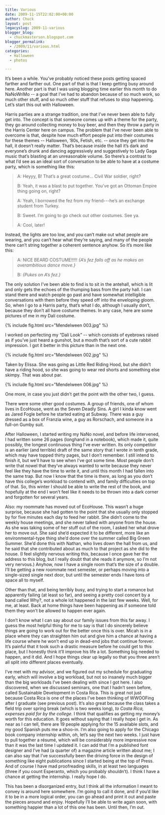 ```yaml
---
title: Various
date: 2009-11-15T22:02:00+00:00
author: Chuck
layout: post
legacyslug: 2009-11-various
blogger_blog:
  - chuckmasterson.blogspot.com
blogger_permalink:
  - /2009/11/various.html
categories:
  - Halloween
  - photos

---
```


It’s been a while. You’ve probably noticed these posts getting spaced farther
and farther out. One part of that is that I keep getting busy around here.
Another part is that I was using blogging time earlier this month to do
NaNoWriMo -- a goal that I’ve had to abandon because of so much work, so much
other stuff, and so much other stuff that refuses to stop happening. Let’s
start this out with Halloween.

Harris parties are a strange tradition, one that I’ve never been able to fully
get into. The concept is that someone comes up with a theme for the party, they
go around collecting money to buy beer, and then they throw a party in the
Harris Center here on campus. The problem that I’ve never been able to overcome
is that, despite how much effort people put into their costumes for these
themes -- Halloween, ’80s, Fetish, etc. -- once they get into the hall, it
doesn’t really matter. That’s because inside the hall it’s dark and everyone’s
drunk and dancing aggressively and suggestively to Lady Gaga music that’s
blasting at an unreasonable volume. So there’s a contrast to what I’d see as an
ideal sort of conversation to be able to have at a costume party, which is
something like this:

> A: Heyyy, B! That’s a great costume… Civil War soldier, right?  
>
> B: Yeah, it was a blast to put together. You’ve got an Ottoman Empire thing
> going on, right?  
>
> A: Yeah, I borrowed the fez from my friend---he’s an exchange student from
> Turkey.  
>
> B: Sweet. I’m going to go check out other costumes. See ya.  
>
> A: Cool, later!

Instead, the lights are too low, and you can’t make out what people are
wearing, and you can’t hear what they’re saying, and many of the people there
can’t string together a coherent sentence anyhow. So it’s more like this:

> A: NICE BEARD COSTUME!!!!! *{A’s fez falls off as he makes an overambitious
> dance move.}*
>
> B: *{Pukes on A’s fez.}*

The only solution I’ve been able to find is to sit in the antehall, which is
lit and only gets the echoes of the thumping bass from the party hall. I can
stand there and watch people go past and have somewhat intelligible
conversations with them before they speed off into the enveloping gloom. So,
when I go to a Harris party, that’s what I do, although I usually don’t,
because they don’t all have costume themes. In any case, here are some pictures
of me in my Dalí costume.

{% include fig.html src="Mendelween 003.jpg" %}

I worked on perfecting my “Dalí Look” -- which consists of eyebrows raised as
if you’ve just heard a gunshot, but a mouth that’s sort of a cute rabbit
impression. I got it better in this picture than in the next one.

{% include fig.html src="Mendelween 002.jpg" %}

Taken by Elissa. She was going as Little Red Riding Hood, but she didn’t have a
riding hood, so she was going to wear red shorts and something else skimpy.
That was about par.

{% include fig.html src="Mendelween 006.jpg" %}

One more, in case you just didn’t get the point with the other two, I guess.

There were some other good costumes. A group of friends, one of whom lives in
EcoHouse, went as the Seven Deadly Sins. A girl I kinda know went as Jared
Fogle before he started eating at Subway. There was a guy dressed as a box of
Franzia wine, a guy as Rorschach, and someone in a full-on Gumby suit.

After Halloween, I started writing my NaNo novel, and before life intervened, I
had written some 26 pages (longhand in a notebook), which made it, quite
possibly, the longest continuous thing I’ve ever written. Its only competitor
is an earlier (and terrible) draft of the same story that I wrote in tenth
grade, which may have topped thirty pages, but I don’t remember. I still intend
to finish it, but we’ll have to see when I’ve got some time. Most people don’t
write that nowel that they’ve always wanted to write because they never feel
like they have the time to write it, and until this month I had fallen into the
same trap. But now I know that the time is there, as long as you don’t have
this college’s workload to contend with, and family difficulties on top of
that. So, this winter I should be able to write the rest of the book, and
hopefully at the end I won’t feel like it needs to be thrown into a dark corner
and forgotten for several years.

Also: my roommate has moved out of EcoHouse. This wasn’t a huge surprise,
because she had gotten to the point that she usually only stopped by for five
minutes each day to feed her rabbit. She didn’t come to the weekly house
meetings, and she never talked with anyone from the house. As she was taking
some of her stuff out of the room, I asked her what drove her to move out. She
said she’d expected it to be different, more like an environmental-type thing
she’d done over the summer called Big Grееn Summеr. She’d done this with
Nathan, who lives down the hall from us, and he said that she contributed about
as much to that project as she did to the house. (I feel slightly nervous
writing this, because I once gave her the address to this blog, but I really
doubt that she reads it anymore, so I’m not very nervous.) Anyhow, now I have a
single room that’s the size of a double. I’ll be getting a new roommate next
semester, or perhaps moving into a single-sized single next door, but until the
semester ends I have tons of space all to myself.

Other than that, and being terribly busy, and trying to start a romance but
apparently failing (at least so far), and seeing a pretty cool concert by a
band called Why?, not a whole lot happened in the last few weeks. Well, for me,
at least. Back at home things have been happening as if someone told them they
won’t be allowed to happen ever again.

I don’t know what I can say about our family issues from this far away. I guess
the most helpful thing for me to say is that I do sincerely believe things are
going to work out for the better once this is over. Micah is in a place where
they can straighten him out and give him a chance at having a life course where
he won’t end up in dead-end jobs that continue forever. It’s painful that it
took such a drastic measure before he could get to this place, but I honestly
think it’ll improve his life a lot. Something big needed to happen, and it did.
And I hope things clear up legally so that you three aren’t all split into
different places eventually.

I’ve met with my advisor, and we figured out my schedule for graduating early,
which will involve a big workload, but not so insanely much bigger than the big
workloads I’ve been dealing with since I got here. I also discovered, when we
discussed seminars, one that I hadn’t seen before, called Sustainable
Development in Costa Rica. This is great not just because Costa Rica is one of
the places I’ve been thinking of WWOOFing after I graduate (see previous post).
It’s also great because the class takes a field trip over spring break (which
is two weeks long), *to Costa Rica, expenses paid for by the college.* I
think that qualifies as getting my money’s worth for this education. It goes
without saying that I really hope I get in. As near as I can tell, there are 19
people applying for the 15 available slots, and my good Spanish puts me a
shoo-in. I’m also going to apply for the Chicago book company internship
within, oh, let’s say the next two weeks. I just have to pull together a
résumé, which will be considerably more impressive now than it was the last
time I updated it. I can add that I’m a published font designer and I’ve had (a
quarter of) a magazine article written about me; I can also say that I’ve
successfully been the driving force in the design of something like eight
publications since I started being at the top of Press. And of course I have
mad proofreading skills, in at least two languages (three if you count
Esperanto, which you probably shouldn’t). I think I have a chance at getting
the internship. I really hope I do.

This has been a disorganized entry, but I think all the information I meant to
convey is around here somewhere. I’m going to call it done, and if you’d like
it to be in a more logical order, you can go ahead and print it out and paste
the pieces around and enjoy. Hopefully I’ll be able to write again soon, with
something happier than a lot of this one has been. Until then, I’m out.


